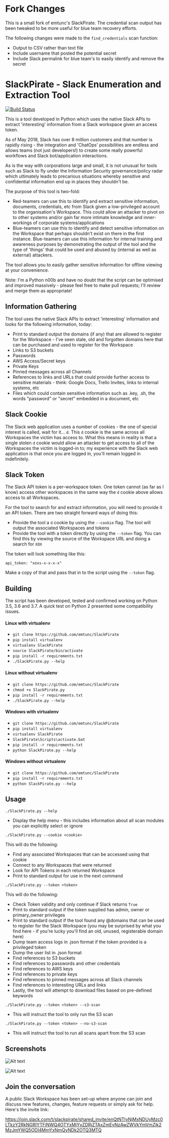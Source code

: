 # Fork Changes
This is a small fork of emtunc's SlackPirate. The credential scan output has been tweaked to be more useful for blue team recovery efforts. 

The following changes were made to the `find_credentials` scan function:
* Output to CSV rather than text file
* Include username that posted the potential secret
* Include Slack permalink for blue team's to easily identify and remove the secret 


# SlackPirate - Slack Enumeration and Extraction Tool

[![Build Status](https://travis-ci.com/emtunc/SlackPirate.svg?branch=master)](https://travis-ci.com/emtunc/SlackPirate)

This is a tool developed in Python which uses the native Slack APIs to extract 'interesting' information from a Slack workspace given an access token.

As of May 2018, Slack has over 8 million customers and that number is rapidly rising - the integration and 'ChatOps' possibilities are endless and allows teams (not just developers!) to create some really powerful workflows and Slack bot/application interactions.

As is the way with corporations large and small, it is not unusual for tools such as Slack to fly under the Information Security governance/policy radar which ultimately leads to precarious situations whereby sensitive and confidential information end up in places they shouldn't be.

The purpose of this tool is two-fold:

  * Red-teamers can use this to identify and extract sensitive information, documents, credentials, etc from Slack given a low-privileged account to the organisation's Workspace. This could allow an attacker to pivot on to other systems and/or gain far more intimate knowledge and inner-workings of corporate systems/applications
  * Blue-teamers can use this to identify and detect sensitive information on the Workspace that perhaps shouldn't exist on there in the first instance. Blue-teamers can use this information for internal training and awareness purposes by demonstrating the output of the tool and the type of 'things' that could be used and abused by (internal as well as external) attackers.

The tool allows you to easily gather sensitive information for offline viewing at your convenience.

Note: I'm a Python n00b and have no doubt that the script can be optimised and improved massively - please feel free to make pull requests; I'll review and merge them as appropriate!

## Information Gathering

The tool uses the native Slack APIs to extract 'interesting' information and looks for the following information, today:

  * Print to standard output the domains (if any) that are allowed to register for the Workspace - I've seen stale, old and forgotten domains here that can be purchased and used to register for the Workspace
  * Links to S3 buckets
  * Passwords
  * AWS Access/Secret keys
  * Private Keys
  * Pinned messages across all Channels
  * References to links and URLs that could provide further access to sensitive materials - think: Google Docs, Trello Invites, links to internal systems, etc
  * Files which could contain sensitive information such as .key, .sh, the words "password" or "secret" embedded in a document, etc

## Slack Cookie

The Slack web application uses a number of cookies - the one of special interest is called, wait for it... `d`. This `d` cookie  is the same across all Workspaces the victim has access to. What this means in reality is that a single stolen `d` cookie would allow an attacker to get access to all of the Workspaces the victim is logged-in to; my experience with the Slack web application is that once you are logged in, you'll remain logged in indefinitely.

## Slack Token

The Slack API token is a per-workspace token. One token cannot (as far as I know) access other workspaces in the same way the `d` cookie above allows access to all Workspaces.

For the tool to search for and extract information, you will need to provide it an API token. There are two straight forward ways of doing this:

  * Provide the tool a `d` cookie by using the `--cookie` flag. The tool will output the associated Workspaces and tokens
  * Provide the tool with a token directly by using the `--token` flag. You can find this by viewing the source of the Workspace URL and doing a search for `XOX`

The token will look something like this:

`
api_token: "xoxs-x-x-x-x"
`

Make a copy of that and pass that in to the script using the `--token` flag.

## Building

The script has been developed, tested and confirmed working on Python 3.5, 3.6 and 3.7. A quick test on Python 2 presented some compatibility issues.

#### Linux with virtualenv

  * `git clone https://github.com/emtunc/SlackPirate`
  * `pip install virtualenv`
  * `virtualenv SlackPirate`
  * `source SlackPirate/bin/activate`
  * `pip install -r requirements.txt`
  * `./SlackPirate.py --help`

#### Linux without virtualenv

  * `git clone https://github.com/emtunc/SlackPirate`
  * `chmod +x SlackPirate.py`
  * `pip install -r requirements.txt`
  * `./SlackPirate.py --help`

#### Windows with virtualenv

  * `git clone https://github.com/emtunc/SlackPirate`
  * `pip install virtualenv`
  * `virtualenv SlackPirate`
  * `SlackPirate\Scripts\activate.bat`
  * `pip install -r requirements.txt`
  * `python SlackPirate.py --help`

#### Windows without virtualenv

  * `git clone https://github.com/emtunc/SlackPirate`
  * `pip install -r requirements.txt`
  * `python SlackPirate.py --help`

## Usage

 ```./SlackPirate.py --help```
 
  * Display the help menu - this includes information about all scan modules you can explicitly select or ignore

 ```./SlackPirate.py --cookie <cookie>```
 
This will do the following:
  * Find any associated Workspaces that can be accessed using that cookie
  * Connect to any Workspaces that were returned
  * Look for API Tokens in each returned Workspace
  * Print to standard output for use in the next command

```./SlackPirate.py --token <token>```
    
This will do the following:
  * Check Token validity and only continue if Slack returns `True`
  * Print to standard output if the token supplied has admin, owner or primary_owner privileges
  * Print to standard output if the tool found any @domains that can be used to register for the Slack Workspace (you may be surprised by what you find here - if you're lucky you'll find an old, unused, registerable domain here)
  * Dump team access logs in .json format if the token provided is a privileged token
  * Dump the user list in .json format
  * Find references to S3 buckets
  * Find references to passwords and other credentials
  * Find references to AWS keys
  * Find references to private keys
  * Find references to pinned messages across all Slack channels
  * Find references to interesting URLs and links
  * Lastly, the tool will attempt to download files based on pre-defined keywords

```./SlackPirate.py --token <token> --s3-scan```
    
  * This will instruct the tool to only run the S3 scan

```./SlackPirate.py --token <token> --no-s3-scan```
    
  * This will instruct the tool to run all scans apart from the S3 scan

## Screenshots

![Alt text](screenshots/SlackPirate%20--cookie.png?raw=true "Using the --cookie flag")

![Alt text](screenshots/SlackPirate%20--token.png?raw=true "Using the --token flag")

## Join the conversation

A public Slack Workspace has been set-up where anyone can join and discuss new features, changes, feature requests or simply ask for help. Here's the invite link: 

https://join.slack.com/t/slackpirate/shared_invite/enQtNTIyNjMxNDUyMzc0LTkzY2RkNGRlYTFiNWQ4OTYxMjYyZDRjZTAxZmEyNzAwZWVkYmVmZjk2MzJmYWQ5ODI4MmYxNmQyNDk2OTQ3MTQ
